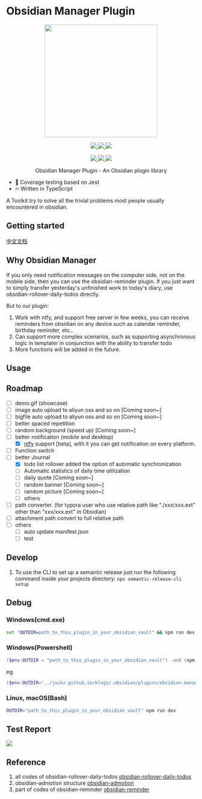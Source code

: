 # Obsidian Manager Plugin

<p align="center">
  <img width="300px" src="https://avatars.githubusercontent.com/u/65011256?s=280&v=4">
</p>

<p align="center">
  <a href="https://github.com/semantic-release/semantic-release">
    <img src="https://img.shields.io/badge/%20%20%F0%9F%93%A6%F0%9F%9A%80-semantic--release-e10079.svg">
  </a>
  <a href="https://npmcharts.com/compare/obsidian-manager?minimal=true">
    <img src="https://img.shields.io/npm/dm/obsidian-manager.svg">
  </a>
  <a href="https://codecov.io/gh/JuckZ/obsidian-manager" > 
    <img src="https://codecov.io/gh/JuckZ/obsidian-manager/branch/master/graph/badge.svg?token=D6DI2HRC5Q"/> 
  </a>
  <br>
</p>

<p align="center">
  <a href="https://www.npmjs.org/package/obsidian-manager">
    <img src="https://img.shields.io/npm/v/obsidian-manager/latest.svg">
  </a>
  <a href="https://www.npmjs.org/package/obsidian-manager">
    <img src="https://img.shields.io/npm/v/obsidian-manager/next.svg">
  </a>
  <a href="https://www.npmjs.org/package/obsidian-manager">
    <img src="https://img.shields.io/npm/v/obsidian-manager/beta.svg">
  </a>
</p>

<p align="center">Obsidian Manager Plugin - An Obsidian plugin library</p>

- 💪 Coverage testing based on Jest
- 🔥 Written in TypeScript

A Toolkit try to solve all the trivial problems most people usually encountered in obsidian.

## Getting started

[中文文档](./README_cn.md)

## Why Obsidian Manager

If you only need notification messages on the computer side, not on the mobile side, then you can use the obsidian-reminder plugin.
If you just want to simply transfer yesterday's unfinished work to today's diary, use obsidian-rollover-daily-todos directly.

But to our plugin:

1. Work with ntfy, and support free server in few weeks, you can receive reminders from obsidian on any device such as calendar reminder, birthday reminder, etc..
2. Can support more complex scenarios, such as supporting asynchronous logic in templater in conjunction with the ability to transfer todo
3. More functions will be added in the future.

## Usage

## Roadmap

- [ ] demo.gif (showcase)
- [ ] image auto upload to aliyun oss and so on [Coming soon~]
- [ ] bigfile auto upload to aliyun oss and so on [Coming soon~]
- [ ] better spaced repetition
- [ ] random background (speed up) [Coming soon~]
- [ ] better notification (mobile and desktop)
  - [x] [ntfy](https://ntfy.sh/docs/) support [beta], with it you can get notification on every platform.
- [ ] Function switch
- [ ] better Journal
  - [x] todo list rollover added the option of automatic synchronization
  - [ ] Automatic statistics of daily time utilization
  - [ ] daily quote [Coming soon~]
  - [ ] random banner [Coming soon~]
  - [ ] random picture [Coming soon~]
  - [ ] others
- [ ] path converter. (for typora user who use relative path like "./xxx/xxx.ext" other than "xxx/xxx.ext" in Obsidian)
- [ ] attachment path convert to full relative path
- [ ] others
  - [ ] auto update manifest.json
  - [ ] test

## Develop

1. To use the CLI to set up a semantic release just run the following command inside your projects directory: `npx semantic-release-cli setup`

## Debug

### Windows(cmd.exe)

```cmd
set "OUTDIR=path_to_this_plugin_in_your_obsidian_vault" && npm run dev
```

### Windows(Powershell)

```powershell
($env:OUTDIR = "path_to_this_plugin_in_your_obsidian_vault") -and (npm run dev)
```

eg.

```powershell
($env:OUTDIR="../juckz.github.io/blogs/.obsidian/plugins/obsidian-manager") -and (npm run dev)
```

### Linux, macOS(Bash)

```bash
OUTDIR="path_to_this_plugin_in_your_obsidian_vault" npm run dev
```

## Test Report

<img src="https://codecov.io/gh/JuckZ/obsidian-manager/branch/master/graphs/sunburst.svg?token=D6DI2HRC5Q"/> 

## Reference

1. all codes of obsidian-rollover-daily-todos [obsidian-rollover-daily-todos](https://github.com/lumoe/obsidian-rollover-daily-todos)
2. obsidian-admotion structure [obsidian-admotion](https://github.com/valentine195/obsidian-admonition)
3. part of codes of obsidian-reminder [obsidian-reminder](https://github.com/uphy/obsidian-reminder)
